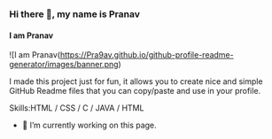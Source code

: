 ### Hi there 👋, my name is Pranav
#### I am Pranav
![I am Pranav(https://Pra9av.github.io/github-profile-readme-generator/images/banner.png)

I made this project just for fun, it allows you to create nice and simple GitHub Readme files that you can copy/paste and use in your profile.

Skills:HTML / CSS / C / JAVA / HTML

- 🔭 I’m currently working on this page. 
